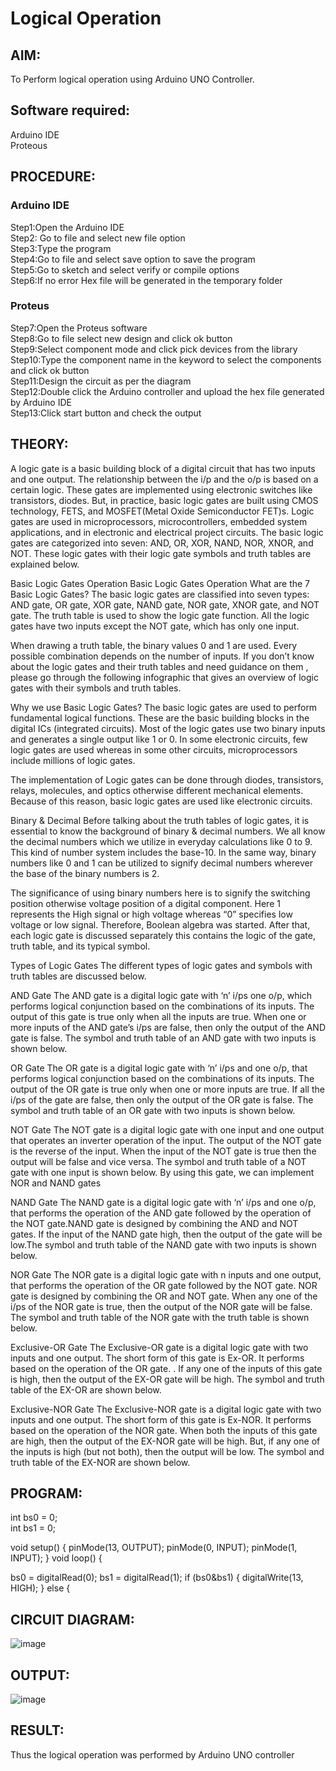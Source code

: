 # Logical Operation

## AIM:

To Perform logical operation using Arduino UNO Controller.

## Software required:

Arduino IDE </br>
Proteous 

## PROCEDURE:
### Arduino IDE
Step1:Open the Arduino IDE </br>
Step2: Go to file and select new file option</br>
Step3:Type the program</br>
Step4:Go to file and select save option to save the program</br>
Step5:Go to sketch and select verify or compile options</br>
Step6:If no error Hex file will be generated in the temporary folder</br>
### Proteus 
Step7:Open the Proteus software</br>
Step8:Go to file select new design and click ok button</br>
Step9:Select component mode and click pick devices from the library</br>
Step10:Type the component name in the keyword to select the components and click ok button</br>
Step11:Design the circuit as per the diagram</br>
Step12:Double click the Arduino controller and upload the hex file generated by Arduino IDE</br>
Step13:Click start button and check the output</br>
## THEORY:
A logic gate is a basic building block of a digital circuit that has two inputs and one output. 
The relationship between the i/p and the o/p is based on a certain logic. These gates are
implemented using electronic switches like transistors, diodes. But, in practice, basic logic
gates are built using CMOS technology, FETS, and MOSFET(Metal Oxide Semiconductor FET)s. Logic
gates are used in microprocessors, microcontrollers, embedded system applications, and in electronic
and electrical project circuits. The basic logic gates are categorized into seven:
AND, OR, XOR, NAND, NOR, XNOR, and NOT. These logic gates with their logic gate symbols and truth tables are explained below.

Basic Logic Gates Operation
Basic Logic Gates Operation
What are the 7 Basic Logic Gates?
The basic logic gates are classified into seven types: AND gate, OR gate, XOR gate, NAND gate, NOR gate, XNOR gate,
and NOT gate. The truth table is used to show the logic gate function. All the logic gates have two 
inputs except the NOT gate, which has only one input.

When drawing a truth table, the binary values 0 and 1 are used. Every possible combination depends on the 
number of inputs. If you don’t know about the logic gates and their truth tables and need guidance on them
, please go through the following infographic that gives an overview of logic gates with their symbols and truth tables.

Why we use Basic Logic Gates?
The basic logic gates are used to perform fundamental logical functions. These are the basic
building blocks in the digital ICs (integrated circuits). Most of the logic gates use two binary inputs and
generates a single output like 1 or 0. In some electronic circuits, few logic gates are used whereas in some
other circuits, microprocessors include millions of logic gates.

The implementation of Logic gates can be done through diodes, transistors, relays, molecules, and optics otherwise
different mechanical elements. Because of this reason, basic logic gates are used like electronic circuits.

Binary & Decimal
Before talking about the truth tables of logic gates, it is essential to know the background of
binary & decimal numbers. We all know the decimal numbers which we utilize in everyday calculations
like 0 to 9. This kind of number system includes the base-10. In the same way, binary numbers like 0 and 1
can be utilized to signify decimal numbers wherever the base of the binary numbers is 2.

The significance of using binary numbers here is to signify the switching position otherwise voltage
position of a digital component. Here 1 represents the High signal or high voltage whereas “0” specifies
low voltage or low signal. Therefore, Boolean algebra was started. After that, each logic gate is discussed
separately this contains the logic of the gate, truth table, and its typical symbol.

Types of Logic Gates
The different types of logic gates and symbols with truth tables are discussed below.



AND Gate
The AND gate is a digital logic gate with ‘n’ i/ps one o/p, which performs logical conjunction
based on the combinations of its inputs. The output of this gate is true only when all the inputs 
are true. When one or more inputs of the AND gate’s i/ps are false, then only the output of the AND
gate is false. The symbol and truth table of an AND gate with two inputs is shown below.

OR Gate
The OR gate is a digital logic gate with ‘n’ i/ps and one o/p, that performs logical conjunction
based on the combinations of its inputs. The output of the OR gate is true only when one or more 
inputs are true. If all the i/ps of the gate are false, then only the output of the OR gate is false.
The symbol and truth table of an OR gate with two inputs is shown below.

NOT Gate
The NOT gate is a digital logic gate with one input and one output that operates an inverter operation 
of the input. The output of the NOT gate is the reverse of the input. When the input of the NOT gate is
true then the output will be false and vice versa. The symbol and truth table of a NOT gate with one input is 
shown below. By using this gate, we can implement NOR and NAND gates

NAND Gate
The NAND gate is a digital logic gate with ‘n’ i/ps and one o/p, that performs the operation of the AND gate
followed by the operation of the NOT gate.NAND gate is designed by combining the AND and NOT gates. If the
input of the NAND gate high, then the output of the gate will be low.The symbol and truth table of the NAND gate 
with two inputs is shown below.


NOR Gate
The NOR gate is a digital logic gate with n inputs and one output, that performs the operation of the OR gate 
followed by the NOT gate. NOR gate is designed by combining the OR and NOT gate. When any one of the i/ps of
the NOR gate is true, then the output of the NOR gate will be false. The symbol and truth table of the NOR gate with 
the truth table is shown below.


Exclusive-OR Gate
The Exclusive-OR gate is a digital logic gate with two inputs and one output. The short form of this gate is Ex-OR. It
performs based on the operation of the OR gate. . If any one of the inputs of this gate is high, then the output of the 
EX-OR gate will be high. The symbol and truth table of the EX-OR are shown below.

Exclusive-NOR Gate
The Exclusive-NOR gate is a digital logic gate with two inputs and one output. The short form of 
this gate is Ex-NOR. It performs based on the operation of the NOR gate. When both the inputs of this
gate are high, then the output of the EX-NOR gate will be high. But, if any one of the inputs is high
(but not both), then the output will be low. The symbol and truth table of the EX-NOR are shown below.
## PROGRAM:
int bs0 = 0;        
int bs1 = 0;

void setup() {
  pinMode(13, OUTPUT);
  pinMode(0, INPUT);
  pinMode(1, INPUT);
 }
void loop() {

  bs0 = digitalRead(0);
  bs1 = digitalRead(1);
   if (bs0&bs1) 
  {
      digitalWrite(13, HIGH);
  } 
  else 
  {

## CIRCUIT DIAGRAM:
![image](https://user-images.githubusercontent.com/112933246/235422956-adbd6a8b-9579-4cc1-aff4-185bc1634862.png)


## OUTPUT:
![image](https://user-images.githubusercontent.com/112933246/235423007-2cbb49ad-6e2e-4445-8195-0a6b64be4664.png)


## RESULT:

Thus the logical operation was performed by Arduino UNO controller
